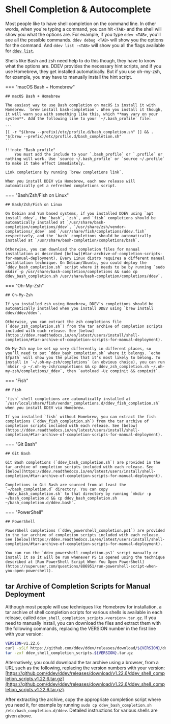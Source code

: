 # Shell Completion & Autocomplete

Most people like to have shell completion on the command line. In other words, when you're typing a command, you can hit `<TAB>` and the shell will show you what the options are. For example, if you type `ddev <TAB>`, you'll see all the possible commands. `ddev debug <TAB>` will show you the options for the command. And `ddev list -<TAB>` will show you all the flags available for [`ddev list`](../usage/commands.md#list).

Shells like Bash and zsh need help to do this though, they have to know what the options are. DDEV provides the necessary hint scripts, and if you use Homebrew, they get installed automatically. But if you use oh-my-zsh, for example, you may have to manually install the hint script.

=== "macOS Bash + Homebrew"

    ## macOS Bash + Homebrew

    The easiest way to use Bash completion on macOS is install it with Homebrew. `brew install bash-completion`. When you install it though, it will warn you with something like this, which **may vary on your system**. Add the following line to your `~/.bash_profile` file:

    ```
    [[ -r "$(brew --prefix)/etc/profile.d/bash_completion.sh" ]] && . "$(brew --prefix)/etc/profile.d/bash_completion.sh"
    ```

    !!!note "Bash profile"
        You must add the include to your `.bash_profile` or `.profile` or nothing will work. Use `source ~/.bash_profile` or `source ~/.profile` to make it take effect immediately.

    Link completions by running `brew completions link`.

    When you install DDEV via Homebrew, each new release will automatically get a refreshed completions script.

=== "Bash/Zsh/Fish on Linux"

    ## Bash/Zsh/Fish on Linux

    On Debian and Yum based systems, if you installed DDEV using `apt install ddev`, the `bash`, `zsh`, and `fish` completions should be automatically installed at `/usr/share/bash-completion/completions/ddev`, `/usr/share/zsh/vendor-completions/_ddev` and `/usr/share/fish/completions/ddev.fish` respectively, and the `bash` completions should be automatically installed at `/usr/share/bash-completion/completions/bash`.

    Otherwise, you can download the completion files for manual installation as described [below](#tar-archive-of-completion-scripts-for-manual-deployment). Every Linux distro requires a different manual installation technique. On Debian/Ubuntu, you could deploy the `ddev_bash_completion.sh` script where it needs to be by running `sudo mkdir -p /usr/share/bash-completion/completions && sudo cp ddev_bash_completion.sh /usr/share/bash-completion/completions/ddev`.

=== "Oh-My-Zsh"

    ## Oh-My-Zsh

    If you installed zsh using Homebrew, DDEV’s completions should be automatically installed when you install DDEV using `brew install ddev/ddev/ddev`.

    Otherwise, you can extract the zsh completions file (`ddev_zsh_completion.sh`) from the tar archive of completion scripts included with each release. See [below](https://ddev.readthedocs.io/en/latest/users/install/shell-completion/#tar-archive-of-completion-scripts-for-manual-deployment).
    
    Oh-My-Zsh may be set up very differently in different places, so you’ll need to put `ddev_bash_completion.sh` where it belongs. `echo $fpath` will show you the places that it’s most likely to belong. To install in `~/.oh-my-zsh/completions` (an obvious choice), you can run `mkdir -p ~/.oh-my-zsh/completions && cp ddev_zsh_completion.sh ~/.oh-my-zsh/completions/_ddev`, then `autoload -Uz compinit && compinit`.

=== "Fish"

    ## Fish

    `fish` shell completions are automatically installed at `/usr/local/share/fish/vendor_completions.d/ddev_fish_completion.sh` when you install DDEV via Homebrew.
    
    If you installed `fish` without Homebrew, you can extract the fish completions (`ddev_fish_completion.sh`) from the tar archive of completion scripts included with each release. See [below](https://ddev.readthedocs.io/en/latest/users/install/shell-completion/#tar-archive-of-completion-scripts-for-manual-deployment).

=== "Git Bash"

    ## Git Bash

    Git Bash completions (`ddev_bash_completion.sh`) are provided in the tar archive of completion scripts included with each release. See [below](https://ddev.readthedocs.io/en/latest/users/install/shell-completion/#tar-archive-of-completion-scripts-for-manual-deployment).
    
    Completions in Git Bash are sourced from at least the `~/bash_completion.d` directory. You can copy `ddev_bash_completion.sh` to that directory by running `mkdir -p ~/bash_completion.d && cp ddev_bash_completion.sh ~/bash_completion.d/ddev.bash`.

=== "PowerShell"

    ## PowerShell

    PowerShell completions (`ddev_powershell_completion.ps1`) are provided in the tar archive of completion scripts included with each release. See [below](https://ddev.readthedocs.io/en/latest/users/install/shell-completion/#tar-archive-of-completion-scripts-for-manual-deployment).
    
    You can run the `ddev_powershell_completion.ps1` script manually or install it so it will be run whenever PS is opened using the technique described at [Run PowerShell Script When You Open PowerShell](https://superuser.com/questions/886951/run-powershell-script-when-you-open-powershell).

## tar Archive of Completion Scripts for Manual Deployment

Although most people will use techniques like Homebrew for installation, a tar archive of shell completion scripts for various shells is available in each release, called `ddev_shell_completion_scripts.<version>.tar.gz`. If you need to manually install, you can download the files and extract them with the following commands, replacing the VERSION number in the first line with your version:

```bash
VERSION=v1.22.6
curl -sSLf https://github.com/ddev/ddev/releases/download/${VERSION}/ddev_shell_completion_scripts.${VERSION}.tar.gz
tar -zxf ddev_shell_completion_scripts.${VERSION}.tar.gz
```

Alternatively, you could download the tar archive using a browser, from a URL such as the following, replacing the version numbers with your version: [https://github.com/ddev/ddev/releases/download/v1.22.6/ddev_shell_completion_scripts.v1.22.6.tar.gz](https://github.com/ddev/ddev/releases/download/v1.22.6/ddev_shell_completion_scripts.v1.22.6.tar.gz).

After extracting the archive, copy the appropriate completion script where you need it, for example by running `sudo cp ddev_bash_completion.sh /etc/bash_completion.d/ddev`. Detailed instructions for various shells are given above.
